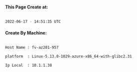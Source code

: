 
   
#### This Page Create at:

```bash

2022-06-17 - 14:51:35 UTC

```

#### Create By Machine:

```bash

Host Name : fv-az201-957

platform  : Linux-5.13.0-1029-azure-x86_64-with-glibc2.31

Ip Local  : 10.1.1.38

```

